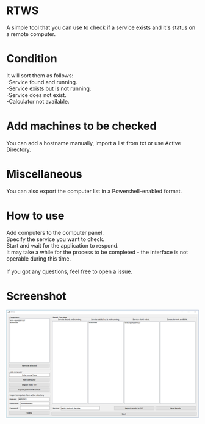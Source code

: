 # RTWS
 A simple tool that you can use to check if a service exists and it's status on a remote computer.
# Condition
 It will sort them as follows:\
 -Service found and running.\
 -Service exists but is not running.\
 -Service does not exist.\
 -Calculator not available.

# Add machines to be checked
 You can add a hostname manually, import a list from txt or use Active Directory.

# Miscellaneous
 You can also export the computer list in a Powershell-enabled format.

# How to use
 Add computers to the computer panel.\
 Specify the service you want to check.\
 Start and wait for the application to respond.\
 It may take a while for the process to be completed - the interface is not operable during this time.\
 \
 If you got any questions, feel free to open a issue.

# Screenshot
 ![Alt text](/Screenshot_.PNG?raw=true "RTWS")
